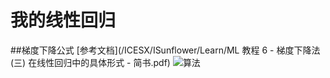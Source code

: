 我的线性回归
=============
##梯度下降公式
 [参考文档](/ICESX/ISunflower/Learn/ML 教程 6 - 梯度下降法(三) 在线性回归中的具体形式 - 简书.pdf)
![算法](/ICESX/workSpacePython/IML/linear/x.png)
##  